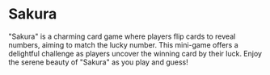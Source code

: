 # Sakura
"Sakura" is a charming card game where players flip cards to reveal numbers, aiming to match the lucky number. This mini-game offers a delightful challenge as players uncover the winning card by their luck. Enjoy the serene beauty of "Sakura" as you play and guess!
